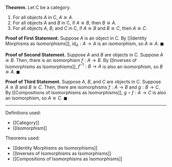 **Theorem.** Let $\mathsf{C}$ be a category.
1. For all objects $A$ in $\mathsf{C}$, $A\cong A$.
2. For all objects $A$ and $B$ in $\mathsf{C}$, if $A\cong B$, then $B\cong A$.
3. For all objects $A$, $B$, and $C$ in $\mathsf{C}$, if $A\cong B$ and $B\cong C$, then $A\cong C$.

**Proof of First Statement.** Suppose $A$ is an object in $\mathsf{C}$. By [[Identity Morphisms as Isomorphisms]], $\text{id}_{A}:A\to A$ is an isomorphism, so $A\cong A$. $\blacksquare$

**Proof of Second Statement.** Suppose $A$ and $B$ are objects in $\mathsf{C}$. Suppose $A\cong B$. Then, there is an isomorphism $f:A\to B$. By [[Inverses of Isomorphisms as Isomorphisms]], $f^{-1}:B\to A$ is also an isomorphism, so $B\cong A$. $\blacksquare$

**Proof of Third Statement.** Suppose $A$, $B$, and $C$ are objects in $\mathsf{C}$. Suppose $A\cong B$ and $B\cong C$. Then, there are isomorphisms $f:A\to B$ and $g:B\to C$. By [[Compositions of Isomorphisms as Isomorphisms]], $g\circ f:A\to C$ is also an isomorphism, so $A\cong C$. $\blacksquare$
***
Definitions used:
- [[Category]]
- [[Isomorphism]]

Theorems used:
- [[Identity Morphisms as Isomorphisms]]
- [[Inverses of Isomorphisms as Isomorphisms]]
- [[Compositions of Isomorphisms as Isomorphisms]]